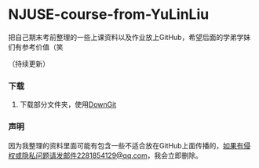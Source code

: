 # NJUSE-course-from-YuLinLiu
把自己期末考前整理的一些上课资料以及作业放上GitHub，希望后面的学弟学妹们有参考价值（笑

（持续更新）

### 下载

1. 下载部分文件夹，使用[DownGit](http://tool.mkblog.cn/downgit/#/home)

### 声明
因为我整理的资料里面可能有包含一些不适合放在GitHub上面传播的，如果有侵权或隐私问题请发邮件2281854129@qq.com，我会立即删除。

